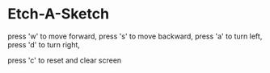 # Etch-A-Sketch
press 'w' to move forward, 
 press 's' to move backward, 
 press 'a' to turn left,
 press 'd' to turn right,

press 'c' to reset and clear screen
